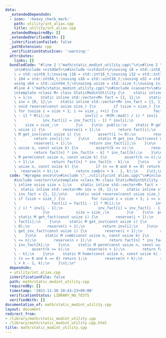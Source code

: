 ```yaml
---
data:
  _extendedDependsOn:
  - icon: ':heavy_check_mark:'
    path: utility/int_alias.cpp
    title: utility/int_alias.cpp
  _extendedRequiredBy: []
  _extendedVerifiedWith: []
  _isVerificationFailed: false
  _pathExtension: cpp
  _verificationStatusIcon: ':warning:'
  attributes:
    links: []
  bundledCode: "#line 2 \"math/static_modint_utility.cpp\"\n\n#line 2 \"utility/int_alias.cpp\"\
    \n\n#include <cstddef>\n#include <cstdint>\n\nusing i8 = std::int8_t;\nusing u8\
    \ = std::uint8_t;\nusing i16 = std::int16_t;\nusing i32 = std::int32_t;\nusing\
    \ i64 = std::int64_t;\nusing u16 = std::uint16_t;\nusing u32 = std::uint32_t;\n\
    using u64 = std::uint64_t;\n\nusing usize = std::size_t;\nusing isize = std::ptrdiff_t;\n\
    #line 4 \"math/static_modint_utility.cpp\"\n#include <cassert>\n#include <vector>\n\
    \ntemplate <class M> class StaticModintUtility {\n    static inline usize size\
    \ = 1;\n    static inline std::vector<M> fact = {1, 1};\n    static inline std::vector<M>\
    \ inv = {0, 1};\n    static inline std::vector<M> inv_fact = {1, 1};\n\n    static\
    \ void reserve(const usize size_) {\n        if (size < size_) {\n           \
    \ for (usize i = size + 1; i <= size_; ++i) {\n                fact[i] = fact[i\
    \ - 1] * M(i);\n                inv[i] = -M(M::mod() / i) * inv[i - 1];\n    \
    \            inv_fact[i] = inv_fact[i - 1] * inv[i];\n            }\n        \
    \    size = size_;\n        }\n    }\n\n  public:\n    static M get_fact(const\
    \ usize i) {\n        reserve(i + 1);\n        return fact[i];\n    }\n\n    static\
    \ M get_inv(const usize i) {\n        assert(i != 0);\n        reserve(i + 1);\n\
    \        return inv[i];\n    }\n\n    static M get_inv_fact(const usize i) {\n\
    \        reserve(i + 1);\n        return inv_fact[i];\n    }\n\n    static M comb(const\
    \ usize n, const usize k) {\n        assert(k <= n);\n        reserve(n + 1);\n\
    \        return fact[n] * inv_fact[n - k] * inv_fact[k];\n    }\n\n    static\
    \ M perm(const usize n, const usize k) {\n        assert(k <= n);\n        reserve(n\
    \ + 1);\n        return fact[n] * inv_fact[n - k];\n    }\n\n    static M homo(const\
    \ usize n, const usize k) {\n        if (n == 0 and k == 0) return 1;\n      \
    \  reserve(n + k);\n        return comb(n + k - 1, k);\n    }\n};\n"
  code: "#pragma once\n\n#include \"../utility/int_alias.cpp\"\n#include <cassert>\n\
    #include <vector>\n\ntemplate <class M> class StaticModintUtility {\n    static\
    \ inline usize size = 1;\n    static inline std::vector<M> fact = {1, 1};\n  \
    \  static inline std::vector<M> inv = {0, 1};\n    static inline std::vector<M>\
    \ inv_fact = {1, 1};\n\n    static void reserve(const usize size_) {\n       \
    \ if (size < size_) {\n            for (usize i = size + 1; i <= size_; ++i) {\n\
    \                fact[i] = fact[i - 1] * M(i);\n                inv[i] = -M(M::mod()\
    \ / i) * inv[i - 1];\n                inv_fact[i] = inv_fact[i - 1] * inv[i];\n\
    \            }\n            size = size_;\n        }\n    }\n\n  public:\n   \
    \ static M get_fact(const usize i) {\n        reserve(i + 1);\n        return\
    \ fact[i];\n    }\n\n    static M get_inv(const usize i) {\n        assert(i !=\
    \ 0);\n        reserve(i + 1);\n        return inv[i];\n    }\n\n    static M\
    \ get_inv_fact(const usize i) {\n        reserve(i + 1);\n        return inv_fact[i];\n\
    \    }\n\n    static M comb(const usize n, const usize k) {\n        assert(k\
    \ <= n);\n        reserve(n + 1);\n        return fact[n] * inv_fact[n - k] *\
    \ inv_fact[k];\n    }\n\n    static M perm(const usize n, const usize k) {\n \
    \       assert(k <= n);\n        reserve(n + 1);\n        return fact[n] * inv_fact[n\
    \ - k];\n    }\n\n    static M homo(const usize n, const usize k) {\n        if\
    \ (n == 0 and k == 0) return 1;\n        reserve(n + k);\n        return comb(n\
    \ + k - 1, k);\n    }\n};\n"
  dependsOn:
  - utility/int_alias.cpp
  isVerificationFile: false
  path: math/static_modint_utility.cpp
  requiredBy: []
  timestamp: '2021-11-30 20:43:23+09:00'
  verificationStatus: LIBRARY_NO_TESTS
  verifiedWith: []
documentation_of: math/static_modint_utility.cpp
layout: document
redirect_from:
- /library/math/static_modint_utility.cpp
- /library/math/static_modint_utility.cpp.html
title: math/static_modint_utility.cpp
---
```

